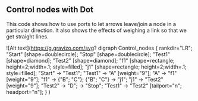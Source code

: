 ## Control nodes with Dot

This code shows how to use ports to let arrows leave/join a node in a particular direction. It also shows the effects of weighing a link so that we get straight lines. 

![Alt text](https://g.gravizo.com/svg?
 digraph Control_nodes {
  rankdir="LR";
 "Start" [shape=doublecircle];
 "Stop" [shape=doublecircle];
 "Test1" [shape=diamond];
 "Test2" [shape=diamond];
 "f1" [shape=rectangle; height=2;width=.1; style=filled];
 "j1" [shape=rectangle; height=2;width=.1; style=filled];
 "Start" -> "Test1";
 "Test1" -> "A" [weight="9"];
 "A" -> "f1" [weight="9"];
 "f1" -> {"B"; "C"};
 {"B"; "C"} -> "j1";
 "j1" -> "Test2" [weight="9"];
 "Test2" -> "D"; -> "Stop";
 "Test1" -> "Test2" [tailport="n"; headport="n"];
}
)
